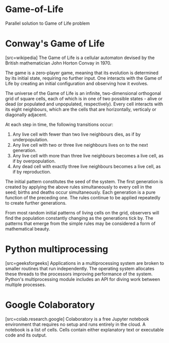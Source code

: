 # Game-of-Life
Parallel solution to Game of Life problem

# Conway's Game of Life
[src=wikipedia]
The Game of Life is a cellular automaton devised by the British mathematician John Horton Convay in 1970.

The game is a zero-player game, meaning that its evolution is determined by its initial state, requiring no further input. One interacts with the Game of Life by creating an initial configuration and observing how it evolves.

The universe of the Game of Life is an infinite, two-dimensional orthogonal grid of square cells, each of which is in one of two possible states - alive or dead (or populated and unpopulated, respectively).
Every cell interacts with its eight neighbours, which are the cells that are horizontally, verticaly or diagonally adjacent.

At each step in time, the following transitions occur:
1.  Any live cell with fewer than two live neighbours dies, as if by underpopulation.
2.  Any live cell with two or three live neighbours lives on to the next generation.
3.  Any live cell with more than three live neighbours becomes a live cell, as if by overpopulation.
4.  Any dead cell with exactly three live neighbours becomes a live cell, as if by reproduction.

The initial pattern constitutes the seed of the system. The first generation is created by applying the above rules simultaneously to every cell in the seed; births and deaths occur simultaneously. Each generation is a pure function of the preceding one. The rules continue to be applied repeatedly to create further generations.

From most random initial patterns of living cells on the grid, observers will find the population constantly changing as the generations tick by. The patterns that emerge from the simple rules may be considered a form of mathematical beauty.


# Python multiprocessing

[src=geeksforgeeks]
Applications in a multiprocessing system are broken to smaller routines that run independently. The operating system allocates these threads to the processors improving performance of the system.
Python's multiprocessing module includes an API for diving work between multiple processes.

# Google Colaboratory

[src=colab.research.google]
Colaboratory is a free Jupyter notebook environment that requires no setup and runs entirely in the cloud.
A notebook is a list of cells. Cells contain either explanatory text or executable code and its output.
